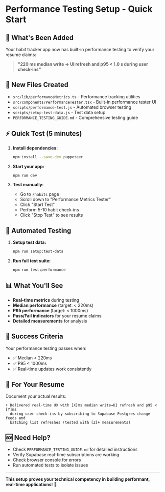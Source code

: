 # Performance Testing Setup - Quick Start

## 🚀 What's Been Added

Your habit tracker app now has built-in performance testing to verify your resume claims:
> **"220 ms median write → UI refresh and p95 < 1.0 s during user check-ins"**

## 📁 New Files Created

- `src/lib/performanceMetrics.ts` - Performance tracking utilities
- `src/components/PerformanceTester.tsx` - Built-in performance tester UI
- `scripts/performance-test.js` - Automated browser testing
- `scripts/setup-test-data.js` - Test data setup
- `PERFORMANCE_TESTING_GUIDE.md` - Comprehensive testing guide

## ⚡ Quick Test (5 minutes)

1. **Install dependencies:**
   ```bash
   npm install --save-dev puppeteer
   ```

2. **Start your app:**
   ```bash
   npm run dev
   ```

3. **Test manually:**
   - Go to `/habits` page
   - Scroll down to "Performance Metrics Tester"
   - Click "Start Test"
   - Perform 5-10 habit check-ins
   - Click "Stop Test" to see results

## 🔬 Automated Testing

1. **Setup test data:**
   ```bash
   npm run setup:test-data
   ```

2. **Run full test suite:**
   ```bash
   npm run test:performance
   ```

## 📊 What You'll See

- **Real-time metrics** during testing
- **Median performance** (target: < 220ms)
- **P95 performance** (target: < 1000ms)
- **Pass/Fail indicators** for your resume claims
- **Detailed measurements** for analysis

## 🎯 Success Criteria

Your performance testing passes when:
- ✅ Median < 220ms
- ✅ P95 < 1000ms
- ✅ Real-time updates work consistently

## 📝 For Your Resume

Document your actual results:
```
• Delivered real-time UX with [X]ms median write→UI refresh and p95 < [Y]ms 
  during user check-ins by subscribing to Supabase Postgres change feeds and 
  batching list refreshes (tested with [Z]+ measurements)
```

## 🆘 Need Help?

- Check `PERFORMANCE_TESTING_GUIDE.md` for detailed instructions
- Verify Supabase real-time subscriptions are working
- Check browser console for errors
- Run automated tests to isolate issues

---

**This setup proves your technical competency in building performant, real-time applications!** 🚀

